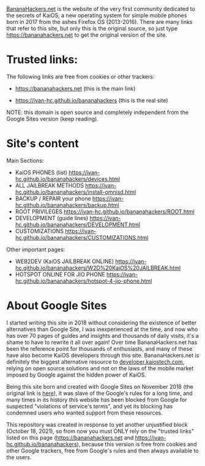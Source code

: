 [BananaHackers.net](https://bananahackers.net) is the website of the very first community dedicated to the secrets of KaiOS, a new operating system for simple mobile phones born in 2017 from the ashes Firefox OS (2013-2016). There are many links that refer to this site, but only this is the original source, so just type https://bananahackers.net to get the original version of the site.

# Trusted links:
The following links are free from cookies or other trackers:

 - https://bananahackers.net (this is the main link)
 
 - https://ivan-hc.github.io/bananahackers (this is the real site)
 
NOTE: this domain is open source and completely independent from the Google Sites version (keep reading).

# Site's content
 Main Sections:
 - KaiOS PHONES (list) https://ivan-hc.github.io/bananahackers/devices.html
 - ALL JAILBREAK METHODS https://ivan-hc.github.io/bananahackers/install-omnisd.html
 - BACKUP / REPAIR your phone https://ivan-hc.github.io/bananahackers/backup.html
 - ROOT PRIVILEGES https://ivan-hc.github.io/bananahackers/ROOT.html
 - DEVELOPMENT (guide lines) https://ivan-hc.github.io/bananahackers/DEVELOPMENT.html
 - CUSTOMIZATIONS https://ivan-hc.github.io/bananahackers/CUSTOMIZATIONS.html

 Other important pages:
 - WEB2DEV (KaiOS JAILBREAK ONLINE) https://ivan-hc.github.io/bananahackers/W2D%20KaiOS%20JAILBREAK.html
 - HOTSPOT ONLINE FOR JIO PHONE https://ivan-hc.github.io/bananahackers/hotspot-4-jio-phone.html
 
# About Google Sites
I started writing this site in 2018 without considering the existence of better alternatives than Google Site, I was inexperienced at the time, and now who has over 70 pages of guides and insights and thousands of daily visits, it's a shame to have to rewrite it all over again! Over time BananaHackers.net has been the reference point for thousands of enthusiasts, and many of these have also become KaiOS developers through this site. BananaHackers.net is definitely the biggest alternative resource to [developer.kaiostech.com](https://developer.kaiostech.com), relying on open source solutions and not on the laws of the mobile market imposed by Google against the hidden power of KaiOS.

Being this site born and created with Google Sites on November 2018 (the original link is [here](https://sites.google.com/view/bananahackers)), it was slave of the Google's rules for a long time, and many times in its history this website has been blocked from Google for suspected "violations of service's terms", and yet its blocking has condemned users who wanted support from these resources.

This repository was created in response to yet another unjustified block (October 18, 2021), so from now you must ONLY rely on the "trusted links" listed on this page (https://bananahackers.net and https://ivan-hc.github.io/bananahackers), because this version is free from cookies and other Google trackers, free from Google's rules and then always available to the users.
